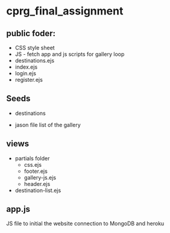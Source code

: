 # cprg_final_assignment

## public foder:
* CSS style sheet
* JS - fetch app and js scripts for gallery loop
* destinations.ejs
* index.ejs
* login.ejs
* register.ejs

## Seeds
* destinations
- jason file list of the gallery

## views
* partials folder 
  - css.ejs
  - footer.ejs
  - gallery-js.ejs
  - header.ejs
* destination-list.ejs

## app.js
JS file to initial the website connection to MongoDB and heroku

